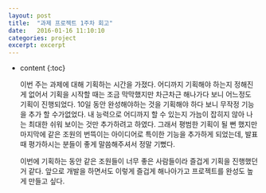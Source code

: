 ```yaml
---
layout: post
title:  "과제 프로젝트 1주차 회고"
date:   2016-01-16 11:10:10
categories: project
excerpt: excerpt
---
```

* content
{:toc}

  이번 주는 과제에 대해 기획하는 시간을 가졌다. 어디까지 기획해야 하는지 정해진게 없어서 기획을 시작할 때는 조금 막막했지만 차근차근 해나가다 보니 어느정도 기획이 진행되었다. 10일 동안 완성해야하는 것을 기획해야 하다 보니 무작정 기능을 추가 할 수가없었다. 내 능력으로 어디까지 할 수 있는지 가늠이 잡히지 않아 나는 최대한 쉬워 보이는 것만 추가하려고 하였다. 그래서 평범한 기획이 될 뻔 했지만 마지막에 같은 조원의 번뜩이는 아이디어로 특이한 기능을 추가하게 되었는데, 발표 때 평가하시는 분들이 좋게 말씀해주셔서 정말 기뻤다.  
  
  이번에 기획하는 동안 같은 조원들이 너무 좋은 사람들이라 즐겁게 기획을 진행했던거 같다. 앞으로 개발을 하면서도 이렇게 즐겁게 해나아가고 프로젝트를 완성도 높게 만들고 싶다.
